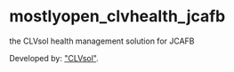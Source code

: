 mostlyopen_clvhealth_jcafb
==========================

the CLVsol health management solution for JCAFB

Developed by: ["CLVsol"](http://clvsol.com). 
